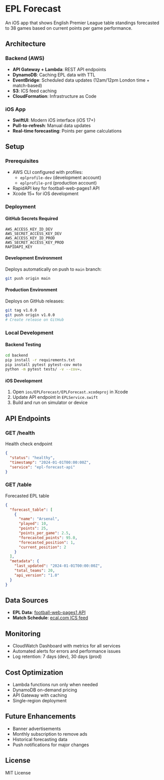 # EPL Forecast

An iOS app that shows English Premier League table standings forecasted to 38 games based on current points per game performance.

## Architecture

### Backend (AWS)
- **API Gateway + Lambda**: REST API endpoints
- **DynamoDB**: Caching EPL data with TTL
- **EventBridge**: Scheduled data updates (12am/12pm London time + match-based)
- **S3**: ICS feed caching
- **CloudFormation**: Infrastructure as Code

### iOS App
- **SwiftUI**: Modern iOS interface (iOS 17+)
- **Pull-to-refresh**: Manual data updates
- **Real-time forecasting**: Points per game calculations

## Setup

### Prerequisites
- AWS CLI configured with profiles:
  - `eplprofile-dev` (development account)
  - `eplprofile-prd` (production account)
- RapidAPI key for football-web-pages1 API
- Xcode 15+ for iOS development

### Deployment

#### GitHub Secrets Required
```
AWS_ACCESS_KEY_ID_DEV
AWS_SECRET_ACCESS_KEY_DEV
AWS_ACCESS_KEY_ID_PROD
AWS_SECRET_ACCESS_KEY_PROD
RAPIDAPI_KEY
```

#### Development Environment
Deploys automatically on push to `main` branch:
```bash
git push origin main
```

#### Production Environment
Deploys on GitHub releases:
```bash
git tag v1.0.0
git push origin v1.0.0
# Create release on GitHub
```

### Local Development

#### Backend Testing
```bash
cd backend
pip install -r requirements.txt
pip install pytest pytest-cov moto
python -m pytest tests/ -v --cov=.
```

#### iOS Development
1. Open `ios/EPLForecast/EPLForecast.xcodeproj` in Xcode
2. Update API endpoint in `EPLService.swift`
3. Build and run on simulator or device

## API Endpoints

### GET /health
Health check endpoint
```json
{
  "status": "healthy",
  "timestamp": "2024-01-01T00:00:00Z",
  "service": "epl-forecast-api"
}
```

### GET /table
Forecasted EPL table
```json
{
  "forecast_table": [
    {
      "name": "Arsenal",
      "played": 10,
      "points": 25,
      "points_per_game": 2.5,
      "forecasted_points": 95.0,
      "forecasted_position": 1,
      "current_position": 2
    }
  ],
  "metadata": {
    "last_updated": "2024-01-01T00:00:00Z",
    "total_teams": 20,
    "api_version": "1.0"
  }
}
```

## Data Sources

- **EPL Data**: [football-web-pages1 API](https://rapidapi.com/fluis.lacasse/api/football-web-pages1)
- **Match Schedule**: [ecal.com ICS feed](https://ics.ecal.com/ecal-sub/68a47e3ff49aba000867f867/English%20Premier%20League.ics)

## Monitoring

- CloudWatch Dashboard with metrics for all services
- Automated alerts for errors and performance issues
- Log retention: 7 days (dev), 30 days (prod)

## Cost Optimization

- Lambda functions run only when needed
- DynamoDB on-demand pricing
- API Gateway with caching
- Single-region deployment

## Future Enhancements

- Banner advertisements
- Monthly subscription to remove ads
- Historical forecasting data
- Push notifications for major changes

## License

MIT License